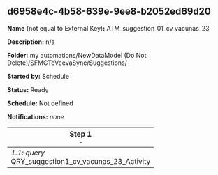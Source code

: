 ## d6958e4c-4b58-639e-9ee8-b2052ed69d20

**Name** (not equal to External Key)**:** ATM_suggestion_01_cv_vacunas_23

**Description:** n/a

**Folder:** my automations/NewDataModel (Do Not Delete)/SFMCToVeevaSync/Suggestions/

**Started by:** Schedule

**Status:** Ready

**Schedule:** Not defined

**Notifications:** _none_


| Step 1<br>_<small>-</small>_ |
| --- |
| _1.1: query_<br>QRY_suggestion1_cv_vacunas_23_Activity |
